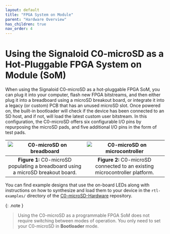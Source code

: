 ```yaml
---
layout: default
title: "FPGA System on Module"
parent: "Hardware Overview"
has_children: true
nav_order: 4
---
```


# Using the Signaloid C0-microSD as a Hot-Pluggable FPGA System on Module (SoM)
When using the Signaloid C0-microSD as a hot-pluggable FPGA SoM, you can plug it into your computer, flash new FPGA bitstreams, and then either plug it into a breadboard using a microSD breakout board, or integrate it into a legacy (or custom) PCB that has an unused microSD slot. Once powered on, the built-in bootloader will check if the device has been connected to an SD host, and if not, will load the latest custom user bitstream. In this configuration, the C0-microSD offers six configurable I/O pins by repurposing the microSD pads, and five additional I/O pins in the form of test pads.

| ![C0-microSD on breadboard](/assets/images/ortho-renders/breakout-board/breakout-board-breadboard.png) | ![C0-microSD on microcontroller](/assets/images/ortho-renders/C0-microSD-on-freenove.png) |
|:--:| :--:|
| **Figure 1:** C0-microSD populating a breadboard using a microSD breakout board. | **Figure 2:** C0-microSD connected to an existing microcontroller platform. |

You can find example designs that use the on-board LEDs along with instructions on how to synthesize and load them to your device in the `rtl-examples/` directory of the [C0-microSD-Hardware](https://github.com/signaloid/C0-microSD-hardware) repository.

{: .note }
> Using the C0-microSD as a programmable FPGA SoM does not require switching between modes of operation. You only need to set your C0-microSD in **Bootloader** mode.
